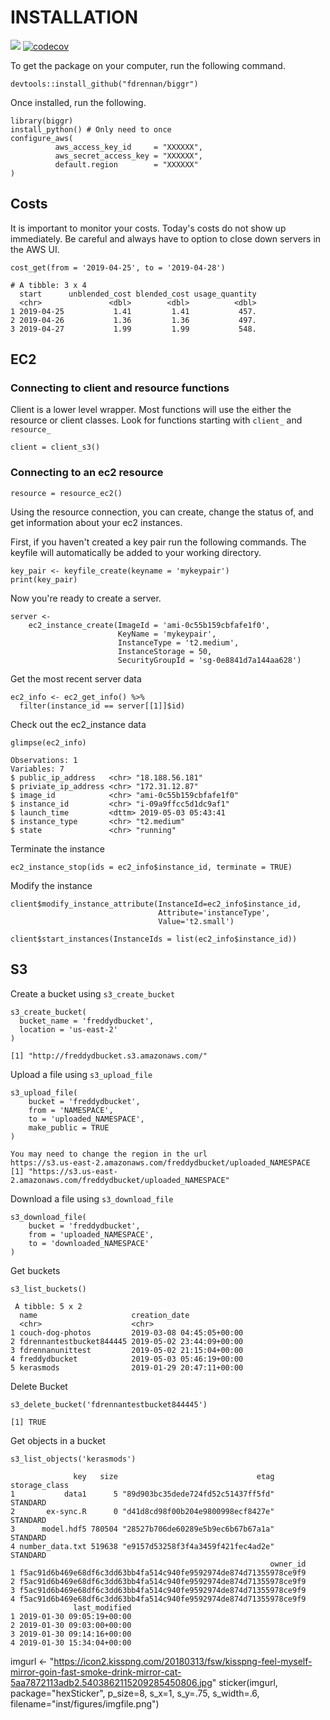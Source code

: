 # INSTALLATION

![](https://travis-ci.org/fdrennan/awsR.svg?branch=master)
[![codecov](https://codecov.io/gh/fdrennan/awsR/branch/master/graph/badge.svg)](https://codecov.io/gh/fdrennan/awsR)

To get the package on your computer, run the following command.

```{r}
devtools::install_github("fdrennan/biggr")
```

Once installed, run the following.
```{r}
library(biggr)
install_python() # Only need to once
configure_aws(
          aws_access_key_id     = "XXXXXX",
          aws_secret_access_key = "XXXXXX",
          default.region        = "XXXXXX"
)
```

## Costs

It is important to monitor your costs. Today's costs do not show up immediately. Be careful and always have to option to close down servers in the AWS UI.

```{r}
cost_get(from = '2019-04-25', to = '2019-04-28')
```

```
# A tibble: 3 x 4
  start      unblended_cost blended_cost usage_quantity
  <chr>               <dbl>        <dbl>          <dbl>
1 2019-04-25           1.41         1.41           457.
2 2019-04-26           1.36         1.36           497.
3 2019-04-27           1.99         1.99           548.
```

## EC2

### Connecting to client and resource functions

Client is a lower level wrapper. Most functions will use the either the resource or client classes. Look for functions starting with `client_` and `resource_`
```{r}
client = client_s3()
```

### Connecting to an ec2 resource
```{r}
resource = resource_ec2()
```

Using the resource connection, you can create, change the status of, and get information about your ec2 instances.

First, if you haven't created a key pair run the following commands. The keyfile will automatically be added to your working directory.

```{r}
key_pair <- keyfile_create(keyname = 'mykeypair')
print(key_pair)
```

Now you're ready to create a server. 
```{r}
server <- 
    ec2_instance_create(ImageId = 'ami-0c55b159cbfafe1f0',
                        KeyName = 'mykeypair',
                        InstanceType = 't2.medium',
                        InstanceStorage = 50,
                        SecurityGroupId = 'sg-0e8841d7a144aa628')
```

Get the most recent server data 
```{r}
ec2_info <- ec2_get_info() %>% 
  filter(instance_id == server[[1]]$id) 
```

Check out the ec2_instance data
```{r}
glimpse(ec2_info)
```

```
Observations: 1
Variables: 7
$ public_ip_address   <chr> "18.188.56.181"
$ priviate_ip_address <chr> "172.31.12.87"
$ image_id            <chr> "ami-0c55b159cbfafe1f0"
$ instance_id         <chr> "i-09a9ffcc5d1dc9af1"
$ launch_time         <dttm> 2019-05-03 05:43:41
$ instance_type       <chr> "t2.medium"
$ state               <chr> "running"
```

Terminate the instance
```{r}
ec2_instance_stop(ids = ec2_info$instance_id, terminate = TRUE)
```

Modify the instance
```{r}
client$modify_instance_attribute(InstanceId=ec2_info$instance_id, 
                                 Attribute='instanceType',
                                 Value='t2.small')

client$start_instances(InstanceIds = list(ec2_info$instance_id))
```


## S3

Create a bucket using `s3_create_bucket`

```{r}
s3_create_bucket(
  bucket_name = 'freddydbucket', 
  location = 'us-east-2'
)
```

```
[1] "http://freddydbucket.s3.amazonaws.com/"
```

Upload a file using `s3_upload_file`
```{r}
s3_upload_file(
    bucket = 'freddydbucket', 
    from = 'NAMESPACE', 
    to = 'uploaded_NAMESPACE',
    make_public = TRUE
)
```

```
You may need to change the region in the url
https://s3.us-east-2.amazonaws.com/freddydbucket/uploaded_NAMESPACE
[1] "https://s3.us-east-2.amazonaws.com/freddydbucket/uploaded_NAMESPACE"
```

Download a file using `s3_download_file`
```{r}
s3_download_file(
    bucket = 'freddydbucket', 
    from = 'uploaded_NAMESPACE', 
    to = 'downloaded_NAMESPACE'
)
```

Get buckets
```{r}
s3_list_buckets()
```

```
 A tibble: 5 x 2
  name                     creation_date            
  <chr>                    <chr>                    
1 couch-dog-photos         2019-03-08 04:45:05+00:00
2 fdrennantestbucket844445 2019-05-02 23:44:09+00:00
3 fdrennanunittest         2019-05-02 21:15:04+00:00
4 freddydbucket            2019-05-03 05:46:19+00:00
5 kerasmods                2019-01-29 20:47:11+00:00
```

Delete Bucket
```{r}
s3_delete_bucket('fdrennantestbucket844445')
```

```
[1] TRUE
```

Get objects in a bucket
```{r}
s3_list_objects('kerasmods')
```

```
              key   size                               etag storage_class
1           data1      5 "89d903bc35dede724fd52c51437ff5fd"      STANDARD
2       ex-sync.R      0 "d41d8cd98f00b204e9800998ecf8427e"      STANDARD
3      model.hdf5 780504 "28527b706de60289e5b9ec6b67b67a1a"      STANDARD
4 number_data.txt 519638 "e9157d53258f3f4a3459f421fec4ad2e"      STANDARD
                                                          owner_id
1 f5ac91d6b469e68df6c3dd63bb4fa514c940fe9592974de874d71355978ce9f9
2 f5ac91d6b469e68df6c3dd63bb4fa514c940fe9592974de874d71355978ce9f9
3 f5ac91d6b469e68df6c3dd63bb4fa514c940fe9592974de874d71355978ce9f9
4 f5ac91d6b469e68df6c3dd63bb4fa514c940fe9592974de874d71355978ce9f9
              last_modified
1 2019-01-30 09:05:19+00:00
2 2019-01-30 09:03:00+00:00
3 2019-01-30 09:14:16+00:00
4 2019-01-30 15:34:04+00:00
```

imgurl <- "https://icon2.kisspng.com/20180313/fsw/kisspng-feel-myself-mirror-goin-fast-smoke-drink-mirror-cat-5aa7872113adb2.5403862115209285450806.jpg"
sticker(imgurl, package="hexSticker", p_size=8, s_x=1, s_y=.75, s_width=.6,
        filename="inst/figures/imgfile.png")
